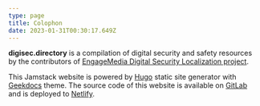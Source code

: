 ```yaml
---
type: page
title: Colophon
date: 2023-01-31T00:30:17.649Z
---
```

**digisec.directory** is a compilation of digital security and safety resources by the contributors of [EngageMedia Digital Security Localization project](https://engagemedia.org/projects/localization/). 

This Jamstack website is powered by [Hugo](https://gohugo.io/) static site generator with [Geekdocs](https://geekdocs.de/) theme. The source code of this website is available on [GitLab](https://gitlab.com/eml10n/digisecdirectory) and is deployed to [Netlify](https://www.netlify.com/).